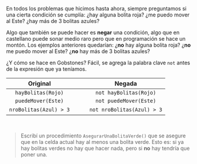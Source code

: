En todos los problemas que hicimos hasta ahora, siempre preguntamos si una cierta condición se cumplía: ¿hay alguna bolita roja? ¿me puedo mover al Este? ¿hay más de 3 bolitas azules?

Algo que también se puede hacer es **negar** una condición, algo que en castellano puede sonar medio raro pero que en programación se hace un montón. Los ejemplos anteriores quedarían: ¿**no** hay alguna bolita roja? ¿**no** me puedo mover al Este? ¿**no** hay más de 3 bolitas azules?

¿Y cómo se hace en Gobstones? Fácil, se agrega la palabra clave `not` antes de la expresión que ya teníamos.

|Original|   |Negada|
|:------:|:-:|:----:|
|`hayBolitas(Rojo)`|<i class="fa fa-arrow-right"></i>|`not hayBolitas(Rojo)`|
|`puedeMover(Este)`|<i class="fa fa-arrow-right"></i>|`not puedeMover(Este)`|
|`nroBolitas(Azul) > 3`|&nbsp;&nbsp; <i class="fa fa-arrow-right"></i> &nbsp;&nbsp;|`not nroBolitas(Azul) > 3`|

&nbsp;

> Escribí un procedimiento `AsegurarUnaBolitaVerde()` que se asegure que en la celda actual hay al menos una bolita verde. Esto es: si ya hay bolitas verdes no hay que hacer nada, pero si **no** hay tendría que poner una.